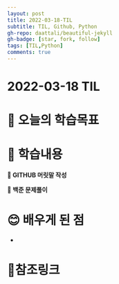 ```yaml
---
layout: post
title: 2022-03-18-TIL
subtitle: TIL, Github, Python
gh-repo: daattali/beautiful-jekyll
gh-badge: [star, fork, follow] 
tags: [TIL,Python]
comments: true
---
```


# **2022-03-18 TIL**

# 🤔 오늘의 학습목표


# 📃 학습내용


**📍 GITHUB 머릿말 작성**<br/>


**📍 백준 문제풀이**<br/>

# 😊 배우게 된 점
- 

# 📌참조링크
